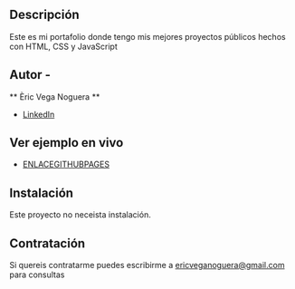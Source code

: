 ## Descripción

Este es mi portafolio donde tengo mis mejores proyectos públicos hechos con HTML, CSS y JavaScript

## Autor -
** Èric Vega Noguera **


* [LinkedIn](https://www.linkedin.com/in/ericveganoguera/)

## Ver ejemplo en vivo
- [ENLACEGITHUBPAGES](ENLACEGITHUBPAGES)

## Instalación
Este proyecto no neceista instalación.

## Contratación
Si quereis contratarme puedes escribirme a ericveganoguera@gmail.com para consultas
